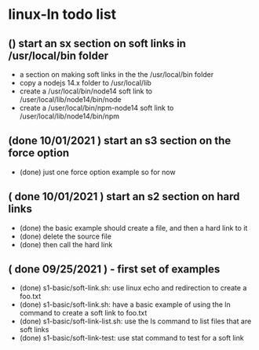 # linux-ln todo list

## () start an sx section on soft links in /usr/local/bin folder
* a section on making soft links in the the /usr/local/bin folder
* copy a nodejs 14.x folder to /usr/local/lib
* create a /usr/local/bin/node14 soft link to /user/local/lib/node14/bin/node
* create a /user/local/bin/npm-node14 soft link to /user/local/lib/node14/bin/npm

## (done 10/01/2021 ) start an s3 section on the force option
* (done) just one force option example so for now

## ( done 10/01/2021 ) start an s2 section on hard links
* (done) the basic example should create a file, and then a hard link to it
* (done) delete the source file
* (done) then call the hard link

## ( done 09/25/2021 ) - first set of examples
* (done) s1-basic/soft-link.sh: use linux echo and redirection to create a foo.txt
* (done) s1-basic/soft-link.sh: have a basic example of using the ln command to create a soft link to foo.txt
* (done) s1-basic/soft-link-list.sh: use the ls command to list files that are soft links
* (done) s1-basic/soft-link-test: use stat command to test for a soft link